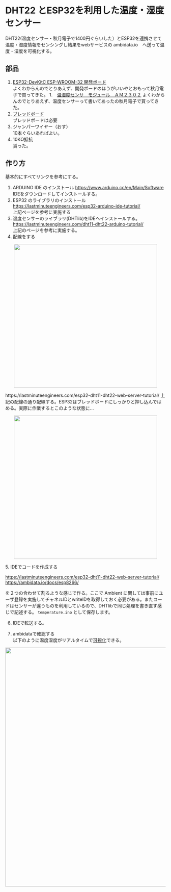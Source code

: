 # DHT22 とESP32を利用した温度・湿度センサー
DHT22(温度センサー・秋月電子で1400円ぐらいした）とESP32を連携させて温度・湿度情報をセンシングし結果をwebサービスの ambidata.io　へ送って温度・湿度を可視化する。

## 部品
1. [ESP32-DevKitC ESP-WROOM-32 開発ボード](http://akizukidenshi.com/catalog/g/gM-11819/)  
よくわからんのでとりあえず、開発ボードのほうがいいやとおもって秋月電子で買ってきた。
1.　[温湿度センサ　モジュール　ＡＭ２３０２](http://akizukidenshi.com/catalog/g/gM-07002/)
よくわからんのでとりあえず、温度センサーって書いてあったの秋月電子で買ってきた。
1. [ブレッドボード](http://akizukidenshi.com/catalog/g/gP-00315/)  
ブレッドボードは必要
1. ジャンパーワイヤー（おす）  
10本ぐらいあればよい。
1. 10KΩ抵抗  
貰った。

## 作り方  
基本的にすべてリンクを参考にする。  
1. ARDUINO IDE のインストール
https://www.arduino.cc/en/Main/Software  
IDEをダウンロードしてインストールする。
1. ESP32 のライブラリのインストール
https://lastminuteengineers.com/esp32-arduino-ide-tutorial/  
上記ページを参考に実施する
1. 温度センサーのライブラリ(DHTlib)をIDEへインストールする。
https://lastminuteengineers.com/dht11-dht22-arduino-tutorial/  
上記のページを参考に実施する。
1. 配線をする
<p align="center">
<img src="https://user-images.githubusercontent.com/8604827/61839365-3eb12600-aec8-11e9-9696-5d39e3d453d9.png" width="450px">
</p>
https://lastminuteengineers.com/esp32-dht11-dht22-web-server-tutorial/
上記の配線の通り配線する。ESP32はブレッドボードにしっかりと押し込んではめる。実際に作業するとこのような状態に...    
<p align="center">
<img src="https://user-images.githubusercontent.com/8604827/61839765-cc414580-aec9-11e9-8b22-3e8731fe305a.jpg" width="450px">
</p>
5. IDEでコードを作成する  

https://lastminuteengineers.com/esp32-dht11-dht22-web-server-tutorial/  
https://ambidata.io/docs/esp8266/  

を２つの合わせて割るような感じで作る。ここで Ambient に関しては事前にユーザ登録を実施してチャネルIDとwriteIDを取得しておく必要がある。またコードはセンサーが違うものを利用しているので、DHTlibで同じ処理を書き直す感じで記述する。  `temperature.ino` として保存します。　　

6. IDEで転送する。  

7. ambidataで確認する  
以下のように温度湿度がリアルタイムで[可視化](https://ambidata.io/ch/channel.html?id=12924)できる。
<p align="center">
<img src="https://user-images.githubusercontent.com/8604827/61840500-57233f80-aecc-11e9-9f1b-6807a0097c71.jpg" width="750px">
</p>

